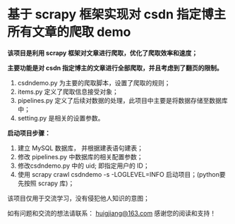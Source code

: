 # 基于 scrapy 框架实现对 csdn 指定博主所有文章的爬取 demo



**该项目是利用 scrapy 框架对文章进行爬取，优化了爬取效率和速度；**

**主要功能是对 csdn 指定博主的文章进行全部爬取，并且考虑到了翻页的限制。**



1. csdndemo.py 为主要的爬取脚本，设置了爬取的规则；
2. items.py 定义了爬取信息接受对象；
3. pipelines.py 定义了后续对数据的处理，此项目中主要是将数据存储至数据库中；
4. setting.py 是相关的设置参数。



**启动项目步骤：**

1. 建立 MySQL 数据库， 并根据建表语句建表；
2. 修改 pipelines.py 中数据库的相关配置参数；
3. 修改csdndemo.py 中的 uid; 即指定用户的 ID；
4. 使用 scrapy crawl csdndemo -s -LOGLEVEL=INFO 启动项目；(python要先按照 scrapy 库)；



该项目仅用于交流学习，没有侵犯他人知识的意图；

如有问题和交流的想法请联系： huigjiang@163.com 感谢您的阅读和支持！
